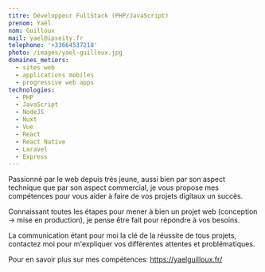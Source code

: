 ```yaml
---
titre: Développeur FullStack (PHP/JavaScript)
prenom: Yaël
nom: Guilloux
mail: yael@ipseity.fr
telephone: '+33664537218'
photo: /images/yael-guilloux.jpg
domaines_metiers:
  - sites web
  - applications mobiles
  - progressive web apps
technologies:
  - PHP
  - JavaScript
  - NodeJS
  - Nuxt
  - Vue
  - React
  - React Native
  - Laravel
  - Express
---
```


Passionné par le web depuis très jeune, aussi bien par son aspect technique que par son aspect commercial, je vous propose mes compétences pour vous aider à faire de vos projets digitaux un succès.

Connaissant toutes les étapes pour mener à bien un projet web (conception -> mise en production), je pense être fait pour répondre à vos besoins.

La communication étant pour moi la clé de la réussite de tous projets, contactez moi pour m'expliquer vos différentes attentes et problématiques.

Pour en savoir plus sur mes compétences: https://yaelguilloux.fr/

